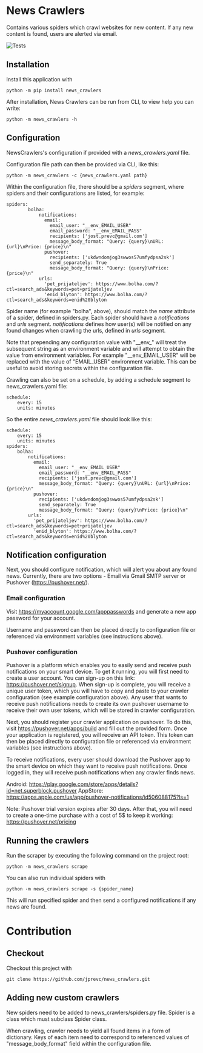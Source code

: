 # News Crawlers

Contains various spiders which crawl websites for new content. If any new
content is found, users are alerted via email.

![Tests](https://github.com/jprevc/news_crawlers/actions/workflows/tests.yml/badge.svg)

Installation
------------------
Install this application with

    python -m pip install news_crawlers

After installation, News Crawlers can be run from CLI, to view help you can write:

    python -m news_crawlers -h

Configuration
----------------------------
NewsCrawlers's configuration if provided with a *news_crawlers.yaml* file.

Configuration file path can then be provided via CLI, like this:

    python -m news_crawlers -c {news_crawlers.yaml path}

Within the configuration file, there should be a *spiders* segment, where spiders and their configurations are listed,
for example:

    spiders:
            bolha:
                notifications:
                  email:
                    email_user: "__env_EMAIL_USER"
                    email_password: "__env_EMAIL_PASS"
                    recipients: ['jost.prevc@gmail.com']
                    message_body_format: "Query: {query}\nURL: {url}\nPrice: {price}\n"
                  pushover:
                    recipients: ['ukdwndomjog3swwos57umfydpsa2sk']
                    send_separately: True
                    message_body_format: "Query: {query}\nPrice: {price}\n"
                urls:
                  'pet_prijateljev': https://www.bolha.com/?ctl=search_ads&keywords=pet+prijateljev
                  'enid_blyton': https://www.bolha.com/?ctl=search_ads&keywords=enid%20blyton

Spider name (for example "bolha", above), should match the *name* attribute of a spider, defined in spiders.py.
Each spider should have a *notifications* and *urls* segment. *notifications* defines how user(s) will be notified on
any found changes when crawling the urls, defined in *urls* segment.

Note that prepending any configuration value with "\_\_env\_" will treat the subsequent string as an environment
variable and will attempt to obtain the value from environment variables. For example "__env_EMAIL_USER" will
be replaced with the value of "EMAIL_USER" environment variable. This can be useful to avoid storing secrets within the
configuration file.

Crawling can also be set on a schedule, by adding a schedule segment to news_crawlers.yaml file:

    schedule:
        every: 15
        units: minutes

So the entire *news_crawlers.yaml* file should look like this:

    schedule:
        every: 15
        units: minutes
    spiders:
        bolha:
            notifications:
              email:
                email_user: "__env_EMAIL_USER"
                email_password: "__env_EMAIL_PASS"
                recipients: ['jost.prevc@gmail.com']
                message_body_format: "Query: {query}\nURL: {url}\nPrice: {price}\n"
              pushover:
                recipients: ['ukdwndomjog3swwos57umfydpsa2sk']
                send_separately: True
                message_body_format: "Query: {query}\nPrice: {price}\n"
            urls:
              'pet_prijateljev': https://www.bolha.com/?ctl=search_ads&keywords=pet+prijateljev
              'enid_blyton': https://www.bolha.com/?ctl=search_ads&keywords=enid%20blyton

Notification configuration
------------------------------
Next, you should configure notification, which will alert you about any found news. Currently, there are two options -
Email via Gmail SMTP server or Pushover (https://pushover.net/).

### Email configuration

Visit https://myaccount.google.com/apppasswords and generate a new app password for your account.

Username and password can then be placed directly to configuration file or referenced via environment variables
(see instructions above).

### Pushover configuration

Pushover is a platform which enables you to easily send and receive push notifications on your smart device.
To get it running, you will first need to create a user account. You can sign-up on this link:
https://pushover.net/signup. When sign-up is complete, you will receive a unique user token, which you will have to
copy and paste to your crawler configuration (see example configuration above). Any user that wants to receive push
notifications needs to create its own pushover username to receive their own user tokens, which will be stored in
crawler configuration.

Next, you should register your crawler application on pushover. To do this, visit https://pushover.net/apps/build and
fill out the provided form. Once your application is registered, you will receive an API token. This token can then
be placed directly to configuration file or referenced via environment variables (see instructions above).

To receive notifications, every user should download the Pushover app to the smart device on which they want to
receive push notifications. Once logged in, they will receive push notifications when any crawler finds news.

Android: https://play.google.com/store/apps/details?id=net.superblock.pushover
AppStore: https://apps.apple.com/us/app/pushover-notifications/id506088175?ls=1

Note: Pushover trial version expires after 30 days. After that, you will need to create a one-time purchase with a cost
of 5$ to keep it working: https://pushover.net/pricing


Running the crawlers
----------------------
Run the scraper by executing the following command on the project root:

    python -m news_crawlers scrape

You can also run individual spiders with

    python -m news_crawlers scrape -s {spider_name}


This will run specified spider and then send a configured notifications if any
news are found.

Contribution
==================

Checkout
----------------
Checkout this project with

    git clone https://github.com/jprevc/news_crawlers.git

Adding new custom crawlers
----------------------------

New spiders need to be added to news_crawlers/spiders.py file. Spider is a class which must subclass Spider class.

When crawling, crawler needs to yield all found items in a form of dictionary. Keys of each item need to correspond to
referenced values of "message_body_format" field within the configuration file.

